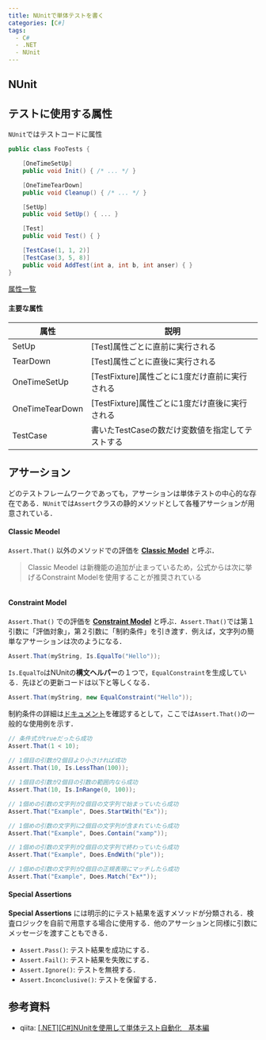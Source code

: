 ```yaml
---
title: NUnitで単体テストを書く
categories: [C#]
tags:
  - C#
  - .NET
  - NUnit
---
```



## NUnit

## テストに使用する属性

`NUnit`ではテストコードに属性

```cs
public class FooTests {

    [OneTimeSetUp]
    public void Init() { /* ... */ }

    [OneTimeTearDown]
    public void Cleanup() { /* ... */ }

    [SetUp]
    public void SetUp() { ... }

    [Test]
    public void Test() { }

    [TestCase(1, 1, 2)]
    [TestCase(3, 5, 8)]
    public void AddTest(int a, int b, int anser) { }
}
```

[属性一覧](https://docs.nunit.org/articles/nunit/writing-tests/attributes.html)

#### 主要な属性

| 属性            | 説明                                             |
| --------------- | ------------------------------------------------ |
| SetUp           | [Test]属性ごとに直前に実行される                 |
| TearDown        | [Test]属性ごとに直後に実行される                 |
| OneTimeSetUp    | [TestFixture]属性ごとに1度だけ直前に実行される   |
| OneTimeTearDown | [TestFixture]属性ごとに1度だけ直後に実行される   |
| TestCase        | 書いたTestCaseの数だけ変数値を指定してテストする |


## アサーション

どのテストフレームワークであっても，アサーションは単体テストの中心的な存在である．`NUnit`では`Assert`クラスの静的メソッドとして各種アサーションが用意されている．



#### Classic Meodel

`Assert.That()` 以外のメソッドでの評価を [**Classic Model**][ClassicModel] と呼ぶ．

> Classic Meodel は新機能の追加が止まっているため，公式からは次に挙げるConstraint Modelを使用することが推奨されている

```cs
```

#### Constraint Model

`Assert.That()` での評価を [**Constraint Model**][Constraint Model] と呼ぶ．`Assert.That()`では第１引数に「評価対象」，第２引数に「制約条件」を引き渡す．例えば，文字列の簡単なアサーションは次のようになる．

```cs
Assert.That(myString, Is.EqualTo("Hello"));
```

`Is.EqualTo`はNUnitの**構文ヘルパー**の１つで，`EqualConstraint`を生成している．先ほどの更新コードは以下と等しくなる．

```cs
Assert.That(myString, new EqualConstraint("Hello"));
```

制約条件の詳細は[ドキュメント](https://docs.nunit.org/articles/nunit/writing-tests/constraints/Constraints.html)を確認するとして，ここでは`Assert.That()`の一般的な使用例を示す．

```cs
// 条件式がtrueだったら成功
Assert.That(1 < 10);
            
// 1個目の引数が2個目より小さければ成功
Assert.That(10, Is.LessThan(100));

// 1個目の引数が2個目の引数の範囲内なら成功
Assert.That(10, Is.InRange(0, 100));

// 1個めの引数の文字列が2個目の文字列で始まっていたら成功
Assert.That("Example", Does.StartWith("Ex"));

// 1個めの引数の文字列に2個目の文字列が含まれていたら成功
Assert.That("Example", Does.Contain("xamp"));

// 1個めの引数の文字列が2個目の文字列で終わっていたら成功
Assert.That("Example", Does.EndWith("ple"));

// 1個めの引数の文字列が2個目の正規表現にマッチしたら成功
Assert.That("Example", Does.Match("Ex*"));
```


#### Special Assertions

**Special Assertions** には明示的にテスト結果を返すメソッドが分類される．検査ロジックを自前で用意する場合に使用する．他のアサーションと同様に引数にメッセージを渡すこともできる．

- `Assert.Pass()`: テスト結果を成功にする．
- `Assert.Fail()`: テスト結果を失敗にする．
- `Assert.Ignore()`: テストを無視する．
- `Assert.Inconclusive()`: テストを保留する．


## 参考資料
- qiita: [[.NET][C#]NUnitを使用して単体テスト自動化　基本編](https://qiita.com/suganury/items/d255ae140373af7d0146)


<!-- Link | Document -->
[NUnit Document]: https://docs.nunit.org/articles/nunit/intro.html
[ClassicModel]: https://docs.nunit.org/articles/nunit/writing-tests/assertions/assertion-models/classic.html
[Constraint Model]:https://docs.nunit.org/articles/nunit/writing-tests/assertions/assertion-models/constraint.html
